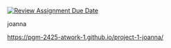 [![Review Assignment Due Date](https://classroom.github.com/assets/deadline-readme-button-22041afd0340ce965d47ae6ef1cefeee28c7c493a6346c4f15d667ab976d596c.svg)](https://classroom.github.com/a/uqvlEq33)

joanna

https://pgm-2425-atwork-1.github.io/project-1-joanna/